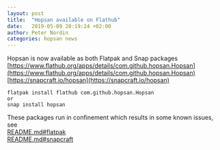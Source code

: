 ```yaml
---
layout: post
title:  "Hopsan available on Flathub"
date:   2019-05-09 20:19:24 +02:00
author: Peter Nordin
categories: hopsan news
---
```


Hopsan is now available as both Flatpak and Snap packages  
[https://www.flathub.org/apps/details/com.github.hopsan.Hopsan](https://www.flathub.org/apps/details/com.github.hopsan.Hopsan)  
[https://snapcraft.io/hopsan](https://snapcraft.io/hopsan)  

```
flatpak install flathub com.github.hopsan.Hopsan
or
snap install hopsan
```

These packages run in confinement which results in some known issues, see  
[README.md#flatpak](https://github.com/Hopsan/hopsan/blob/master/README.md#flatpak)  
[README.md#snapcraft](https://github.com/Hopsan/hopsan/blob/master/README.md#snapcraft)
